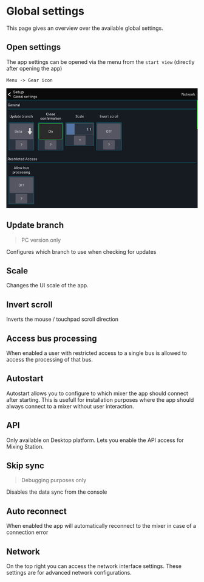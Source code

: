 # Global settings
This page gives an overview over the available global settings.

## Open settings
The app settings can be opened via the menu from the `start view` (directly after opening the app)
```
Menu -> Gear icon
```

![Settings-Manager](../img/generated/global-settings-screenshot.png)

## Update branch
> PC version only

Configures which branch to use when checking for updates

## Scale
Changes the UI scale of the app.

## Invert scroll
Inverts the mouse / touchpad scroll direction


## Access bus processing
When enabled a user with restricted access to a single bus is allowed to access the processing of that bus.

## Autostart
Autostart allows you to configure to which mixer the app should connect after starting.
This is usefull for installation purposes where the app should always connect to a mixer without user interaction.

## API
Only available on Desktop platform. Lets you enable the API access for Mixing Station. 

## Skip sync
> Debugging purposes only

Disables the data sync from the console

## Auto reconnect
When enabled the app will automatically reconnect to the mixer in case of a connection error


## Network
On the top right you can access the network interface settings.
These settings are for advanced network configurations.